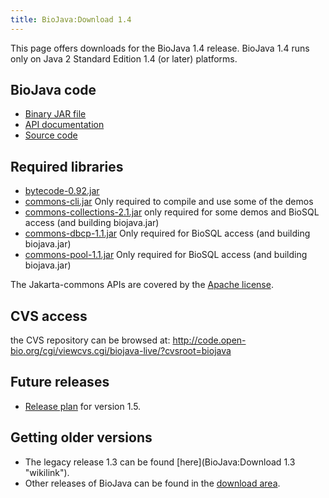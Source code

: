 ```yaml
---
title: BioJava:Download 1.4
---
```


This page offers downloads for the BioJava 1.4 release. BioJava 1.4 runs
only on Java 2 Standard Edition 1.4 (or later) platforms.

BioJava code
------------

-   [Binary JAR
    file](http://www.biojava.org/download/binaries/biojava-1.4.jar)
-   [API
    documentation](http://www.biojava.org/download/docs/biojava-docs-1.4.tar.gz)
-   [Source
    code](http://www.biojava.org/download/source/biojava-1.4.tar.gz)

Required libraries
------------------

-   [bytecode-0.92.jar](http://www.biojava.org/download/binaries/bytecode-0.92.jar)
-   [commons-cli.jar](http://www.biojava.org/download/binaries/commons-cli.jar)
    Only required to compile and use some of the demos
-   [commons-collections-2.1.jar](http://www.biojava.org/download/binaries/commons-collections-2.1.jar)
    only required for some demos and BioSQL access (and building
    biojava.jar)
-   [commons-dbcp-1.1.jar](http://www.biojava.org/download/binaries/commons-dbcp-1.1.jar)
    Only required for BioSQL access (and building biojava.jar)
-   [commons-pool-1.1.jar](http://www.biojava.org/download/binaries/commons-pool-1.1.jar)
    Only required for BioSQL access (and building biojava.jar)

The Jakarta-commons APIs are covered by the [Apache
license](http://www.biojava.org/download/binaries/LICENSE.COMMONS).

CVS access
----------

the CVS repository can be browsed at:
<http://code.open-bio.org/cgi/viewcvs.cgi/biojava-live/?cvsroot=biojava>

Future releases
---------------

-   [Release plan](BioJava:1.5ReleasePlan "wikilink") for version 1.5.

Getting older versions
----------------------

-   The legacy release 1.3 can be found
    [here](BioJava:Download 1.3 "wikilink").
-   Other releases of BioJava can be found in the [download
    area](http://www.biojava.org/download/).

